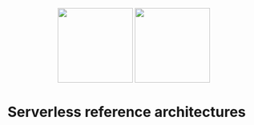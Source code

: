 <p align="center">
  <img height="150" src="https://avatars0.githubusercontent.com/u/36457275?s=400&u=16d355f384ed7f8e0655b7ed1d70ff2e411690d8&v=4e">
  <img height="150" src="https://user-images.githubusercontent.com/2955468/44968423-dd7e0e00-af15-11e8-91b7-174ca06a89b2.png">
</p>

# Serverless reference architectures
